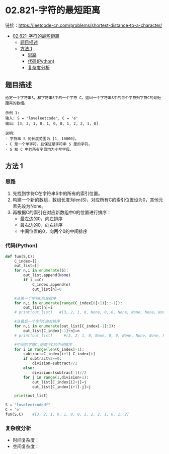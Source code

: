 # 02.821-字符的最短距离

链接：https://leetcode-cn.com/problems/shortest-distance-to-a-character/

- [02.821-字符的最短距离](#02821-字符的最短距离)
  - [题目描述](#题目描述)
  - [方法 1](#方法-1)
    - [思路](#思路)
    - [代码(Python)](#代码Python)
    - [复杂度分析](#复杂度分析)

## 题目描述
```
给定一个字符串S，和字符串S中的一个字符 C。返回一个字符串S中的每个字符到字符C的最短距离的数组。

示例 1:
输入: S = "loveleetcode", C = 'e'
输出: [3, 2, 1, 0, 1, 0, 0, 1, 2, 2, 1, 0]

说明:
- 字符串 S 的长度范围为 [1, 10000]。
- C 是一个单字符，且保证是字符串 S 里的字符。
- S 和 C 中的所有字母均为小写字母。
```

## 方法 1

### 思路
1. 先找到字符C在字符串S中的所有的索引位置。
2. 构建一个新的数组，数组长度为len(S)，对应所有C的索引位置设为0，其他元素先设为None。
3. 再根据C的索引在对应新数组中0的位置进行排序：
    - 最左边的0，向左排序
    - 最右边的0，向右排序
    - 中间位置的0，向两个0的中间排序


### 代码(Python)
```python
def fun(S,C):
    C_index=[]
    out_list=[]
    for n,i in enumerate(S):
        out_list.append(None)
        if i ==C:
            C_index.append(n)
            out_list[n]=0

    #从第一个字符C向左排序
    for n,i in enumerate(range(C_index[0]+1)[::-1]):
        out_list[n]=i
    # print(out_list)   #[3, 2, 1, 0, None, 0, 0, None, None, None, None, 0, None, None]

    #从最后一个字符C向右排序
    for n,i in enumerate(out_list[C_index[-1]:]):
        out_list[C_index[-1]+n]=n
    # print(out_list)     #[3, 2, 1, 0, None, 0, 0, None, None, None, None, 0, 1, 2]

    #中间的字符C,向两个C的中间排序
    for i in range(len(C_index)-1):
        subtract=C_index[i+1]-C_index[i]
        if subtract%2==0:
            division=subtract//2
        else:
            division=(subtract-1)//2
        for j in range(1,division+1):
            out_list[C_index[i]+j]=j
            out_list[C_index[i+1]-j]=j

    print(out_list)

S = "loveleetcodedf"
C = 'e'
fun(S,C)    #[3, 2, 1, 0, 1, 0, 0, 1, 2, 2, 1, 0, 1, 2]
```

### 复杂度分析
- 时间复杂度： 
- 空间复杂度：


